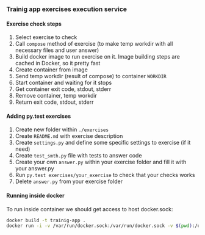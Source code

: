 ### Trainig app exercises execution service

#### Exercise check steps

1. Select exercise to check
2. Call `compose` method of exercise (to make temp workdir with all necessary files and user answer)
3. Build docker image to run exercise on it. Image building steps are cached in Docker, so it pretty fast
4. Create container from image
5. Send temp workdir (result of compose) to container `WORKDIR`
6. Start container and waiting for it stops
7. Get container exit code, stdout, stderr
8. Remove container, temp workdir
9. Return exit code, stdout, stderr

#### Adding py.test exercises

1. Create new folder within `./exercises`
2. Create `README.md` with exercise description
3. Create `settings.py` and define some specific settings to exercise (if it need)
4. Create `test_smth.py` file with tests to answer code
5. Create your own `answer.py` within your exercise folder and fill it with your answer.py
6. Run `py.test exercises/your_exercise` to check that your checks works
7. Delete `answer.py` from your exercise folder

#### Running inside docker


To run inside container we should get access to host docker.sock:

```bash
docker build -t trainig-app .
docker run -i -v /var/run/docker.sock:/var/run/docker.sock -v $(pwd):/opt/app --rm trainig-app
```
